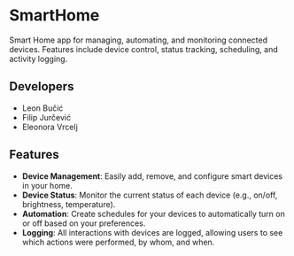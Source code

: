 # SmartHome
Smart Home app for managing, automating, and monitoring connected devices. Features include device control, status tracking, scheduling, and activity logging.

<h2>Developers</h2>

- Leon Bučić
- Filip Jurčević
- Eleonora Vrcelj

<h2>Features</h2>

- **Device Management**: Easily add, remove, and configure smart devices in your home.
- **Device Status**: Monitor the current status of each device (e.g., on/off, brightness, temperature).
- **Automation**: Create schedules for your devices to automatically turn on or off based on your preferences.
- **Logging**: All interactions with devices are logged, allowing users to see which actions were performed, by whom, and when.
